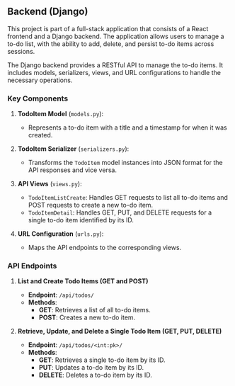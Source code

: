 
## Backend (Django)
This project is part of a full-stack application that consists of a React frontend and a Django backend. The application allows users to manage a to-do list, with the ability to add, delete, and persist to-do items across sessions.

The Django backend provides a RESTful API to manage the to-do items. It includes models, serializers, views, and URL configurations to handle the necessary operations.

### Key Components

1. **TodoItem Model** (`models.py`):

   - Represents a to-do item with a title and a timestamp for when it was created.

2. **TodoItem Serializer** (`serializers.py`):

   - Transforms the `TodoItem` model instances into JSON format for the API responses and vice versa.

3. **API Views** (`views.py`):

   - `TodoItemListCreate`: Handles GET requests to list all to-do items and POST requests to create a new to-do item.
   - `TodoItemDetail`: Handles GET, PUT, and DELETE requests for a single to-do item identified by its ID.

4. **URL Configuration** (`urls.py`):
   - Maps the API endpoints to the corresponding views.

### API Endpoints

1. **List and Create Todo Items (GET and POST)**

   - **Endpoint**: `/api/todos/`
   - **Methods**:
     - **GET**: Retrieves a list of all to-do items.
     - **POST**: Creates a new to-do item.

2. **Retrieve, Update, and Delete a Single Todo Item (GET, PUT, DELETE)**
   - **Endpoint**: `/api/todos/<int:pk>/`
   - **Methods**:
     - **GET**: Retrieves a single to-do item by its ID.
     - **PUT**: Updates a to-do item by its ID.
     - **DELETE**: Deletes a to-do item by its ID.
